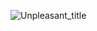![Unpleasant_title](https://github.com/user-attachments/assets/71b81a53-7a50-4d15-8b8f-85714ec47bd9)
